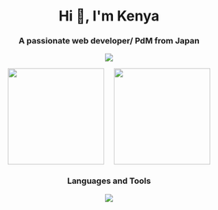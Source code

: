 <h1 align="center">Hi 👋, I'm Kenya</h1>
<h3 align="center">A passionate web developer/ PdM from Japan</h3>

<p align="center">
  <img src="https://github-profile-summary-cards.vercel.app/api/cards/profile-details?username=kenya6565&theme=gruvbox" />
</p>

<p align="center" style="display: flex; justify-content: center; align-items: center; gap: 20px;">
  <img src="https://github-readme-stats.vercel.app/api?username=kenya6565&show_icons=true&theme=gruvbox" style="height: 195px;" />
  <img src="https://github-readme-stats.vercel.app/api/top-langs/?username=kenya6565&theme=gruvbox&layout=compact&langs_count=10" style="height: 195px;" />
</p>

<h3 align="center">Languages and Tools</h3>

<p align="center">
  <img src="https://skillicons.dev/icons?i=linux,vim,js,html,css,bootstrap,react,ts,nextjs,php,laravel,ruby,rails,python,go,docker,terraform,graphql,postman,mysql,postgresql,aws,gcp,firebase,git,github,githubactions,vercel,figma,vscode,idea" />
</p>
